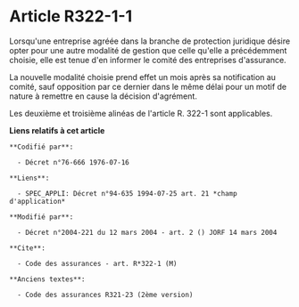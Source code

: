 # Article R322-1-1

Lorsqu'une entreprise agréée dans la branche de protection juridique désire opter pour une autre modalité de gestion que
celle qu'elle a précédemment choisie, elle est tenue d'en informer le comité des entreprises d'assurance.

La nouvelle modalité choisie prend effet un mois après sa notification au comité, sauf opposition par ce dernier dans le même
délai pour un motif de nature à remettre en cause la décision d'agrément.

Les deuxième et troisième alinéas de l'article R. 322-1 sont applicables.

**Liens relatifs à cet article**

	**Codifié par**:

	  - Décret n°76-666 1976-07-16

	**Liens**:

	  - SPEC_APPLI: Décret n°94-635 1994-07-25 art. 21 *champ d'application*

	**Modifié par**:

	  - Décret n°2004-221 du 12 mars 2004 - art. 2 () JORF 14 mars 2004

	**Cite**:

	  - Code des assurances - art. R*322-1 (M)

	**Anciens textes**:

	  - Code des assurances R321-23 (2ème version)
